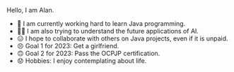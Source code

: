 Hello, I am Alan.

- 🤪 I am currently working hard to learn Java programming.  
- 😵‍💫 I am also trying to understand the future applications of AI.  
- 😑 I hope to collaborate with others on Java projects, even if it is unpaid.  
- 😣 Goal 1 for 2023: Get a girlfriend.  
- 🙃 Goal 2 for 2023: Pass the OCPJP certification.  
- 😟 Hobbies: I enjoy contemplating about life.